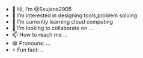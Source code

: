 - 👋 Hi, I’m @Ssujana2905
- 👀 I’m interested in designing tools,problem solving
- 🌱 I’m currently learning cloud computing
- 💞️ I’m looking to collaborate on ...
- 📫 How to reach me ...
- 😄 Pronouns: ...
- ⚡ Fun fact: ..

<!---
Ssujana2905/Ssujana2905 is a ✨ special ✨ repository because its `README.md` (this file) appears on your GitHub profile.
You can click the Preview link to take a look at your changes.
--->
